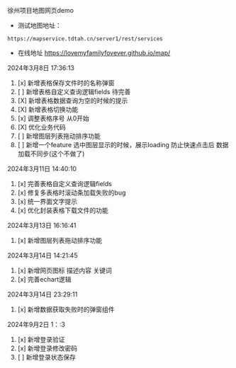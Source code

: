 徐州项目地图网页demo

- 测试地图地址：
```
https://mapservice.tdtah.cn/server1/rest/services
```


- 在线地址
https://lovemyfamilyfovever.github.io/map/


2024年3月8日 17:36:13
1. [x] 新增表格保存文件时的名称弹窗
2. [ ] 新增表格自定义查询逻辑fields  待完善
3. [X] 新增表格数据查询为空的时候的提示
4. [X] 新增表格切换功能
5. [x] 调整表格序号 从0开始
6. [X] 优化业务代码
7. [ ] 新增图层列表拖动排序功能
8. [ ] 新增一个feature   选中图层显示的时候，展示loading  防止快速点击后 数据加载不同步(这个不做了)
   

2024年3月11日 14:40:10
1. [x] 完善表格自定义查询逻辑fields 
2. [x] 修复多表格时滚动条加载失败的bug 
3. [x] 统一界面文字提示
4. [x] 优化封装表格下载文件的功能 

2024年3月13日 16:16:41
1. [x] 新增图层列表拖动排序功能

2024年3月14日 14:21:45
1. [x] 新增网页图标 描述内容 关键词
2. [x] 完善echart逻辑 

2024年3月14日 23:29:11
1. [x] 新增数据获取失败时的弹窗组件


2024年9月2日 1：:3
1. [x] 新增登录验证
2. [x] 新增登录修改密码
3. [ ] 新增登录状态保存